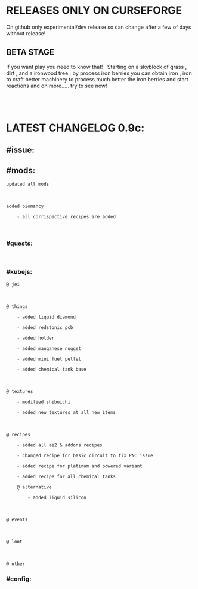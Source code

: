 # RELEASES ONLY ON CURSEFORGE
On github only experimental/dev release so can change after a few of days without release!

## BETA STAGE 
if you want play you need to know that!
 
Starting on a skyblock of grass , dirt , and a ironwood tree , by process iron berries you can obtain iron , iron to craft better machinery to process much better the iron berries and start reactions and on more..... try to see now!

<br/>
<br/>

# LATEST CHANGELOG 0.9c:

## #issue: 

## #mods:
    updated all mods

<br/>

    added biomancy

        - all corrispective recipes are added
<br/>


### #quests:

<br/>


### #kubejs:

    @ jei

<br/>

    @ things

        - added liquid diamond

        - added redstonic pcb

        - added holder

        - added manganese nugget

        - added mini fuel pellet

        - added chemical tank base

<br/>

    @ textures

        - modified shibuichi

        - added new textures at all new items

<br/>

    @ recipes

        - added all ae2 & addons recipes

        - changed recipe for basic circuit to fix PNC issue

        - added recipe for platinum and powered variant

        - added recipe for all chemical tanks

        @ alternative

            - added liquid silicon



<br/>

    @ events


<br/>

    @ loot


<br/>

    @ other


### #config:


#
